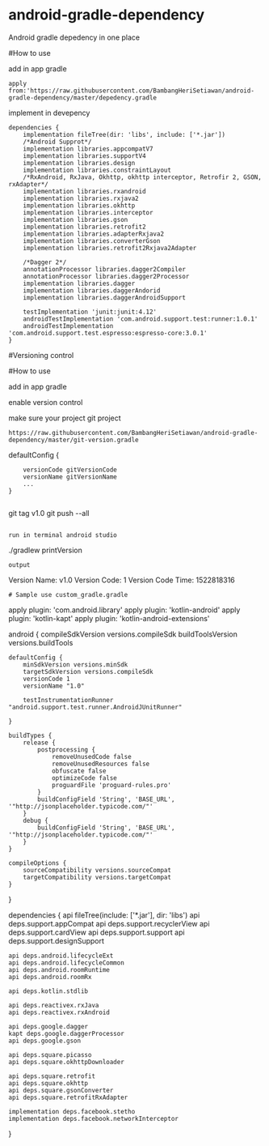 # android-gradle-dependency
Android gradle depedency in one place

#How to use

add in app gradle
```
apply from:'https://raw.githubusercontent.com/BambangHeriSetiawan/android-gradle-dependency/master/depedency.gradle
```

implement in devepency
```
dependencies {
    implementation fileTree(dir: 'libs', include: ['*.jar'])
    /*Android Supprot*/
    implementation libraries.appcompatV7
    implementation libraries.supportV4
    implementation libraries.design
    implementation libraries.constraintLayout
    /*RxAndroid, RxJava, Okhttp, okhttp interceptor, Retrofir 2, GSON, rxAdapter*/
    implementation libraries.rxandroid
    implementation libraries.rxjava2
    implementation libraries.okhttp
    implementation libraries.interceptor
    implementation libraries.gson
    implementation libraries.retrofit2
    implementation libraries.adapterRxjava2
    implementation libraries.converterGson
    implementation libraries.retrofit2Rxjava2Adapter

    /*Dagger 2*/
    annotationProcessor libraries.dagger2Compiler
    annotationProcessor libraries.dagger2Processor
    implementation libraries.dagger
    implementation libraries.daggerAndorid
    implementation libraries.daggerAndroidSupport

    testImplementation 'junit:junit:4.12'
    androidTestImplementation 'com.android.support.test:runner:1.0.1'
    androidTestImplementation 'com.android.support.test.espresso:espresso-core:3.0.1'
}
```

#Versioning control

#How to use

add in app gradle

enable version control 

make sure your project git project


```
https://raw.githubusercontent.com/BambangHeriSetiawan/android-gradle-dependency/master/git-version.gradle
```
defaultConfig {
        
        versionCode gitVersionCode
        versionName gitVersionName
        ...
    }
```
```
git tag v1.0
git push --all
```

run in terminal android studio
```
./gradlew printVersion
```
output 
```
Version Name: v1.0
Version Code: 1
Version Code Time: 1522818316
```
# Sample use custom_gradle.gradle

```
apply plugin: 'com.android.library'
apply plugin: 'kotlin-android'
apply plugin: 'kotlin-kapt'
apply plugin: 'kotlin-android-extensions'

android {
    compileSdkVersion versions.compileSdk
    buildToolsVersion versions.buildTools

    defaultConfig {
        minSdkVersion versions.minSdk
        targetSdkVersion versions.compileSdk
        versionCode 1
        versionName "1.0"

        testInstrumentationRunner "android.support.test.runner.AndroidJUnitRunner"

    }

    buildTypes {
        release {
            postprocessing {
                removeUnusedCode false
                removeUnusedResources false
                obfuscate false
                optimizeCode false
                proguardFile 'proguard-rules.pro'
            }
            buildConfigField 'String', 'BASE_URL', '"http://jsonplaceholder.typicode.com/"'
        }
        debug {
            buildConfigField 'String', 'BASE_URL', '"http://jsonplaceholder.typicode.com/"'
        }
    }

    compileOptions {
        sourceCompatibility versions.sourceCompat
        targetCompatibility versions.targetCompat
    }
}

dependencies {
    api fileTree(include: ['*.jar'], dir: 'libs')
    api deps.support.appCompat
    api deps.support.recyclerView
    api deps.support.cardView
    api deps.support.support
    api deps.support.designSupport

    api deps.android.lifecycleExt
    api deps.android.lifecycleCommon
    api deps.android.roomRuntime
    api deps.android.roomRx

    api deps.kotlin.stdlib

    api deps.reactivex.rxJava
    api deps.reactivex.rxAndroid

    api deps.google.dagger
    kapt deps.google.daggerProcessor
    api deps.google.gson

    api deps.square.picasso
    api deps.square.okhttpDownloader

    api deps.square.retrofit
    api deps.square.okhttp
    api deps.square.gsonConverter
    api deps.square.retrofitRxAdapter

    implementation deps.facebook.stetho
    implementation deps.facebook.networkInterceptor
}

```
